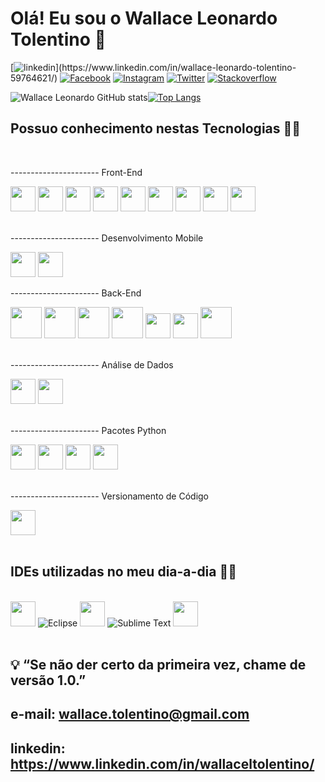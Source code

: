
<h1>Olá! Eu sou o Wallace Leonardo Tolentino 👋</h1>

[![linkedin](https://img.shields.io/badge/LinkedIn-0077B5?style=for-the-badge&logo=linkedin&logoColor=white&target="_blank")](https://www.linkedin.com/in/wallace-leonardo-tolentino-59764621/)
[![Facebook](https://img.shields.io/badge/Facebook-1877F2?style=for-the-badge&logo=facebook&logoColor=white)](https://www.facebook.com/wallaceleonardo.tolentino)
[![Instagram](https://img.shields.io/badge/Instagram-E4405F?style=for-the-badge&logo=instagram&logoColor=white)](https://www.instagram.com/wallace.tolentino/)
[![Twitter](https://img.shields.io/badge/Twitter-1DA1F2?style=for-the-badge&logo=twitter&logoColor=white)](https://twitter.com/_WallaceLT)
[![Stackoverflow](https://img.shields.io/badge/Stack_Overflow-FE7A16?style=for-the-badge&logo=stack-overflow&logoColor=white)](https://stackoverflow.com/users/17588146/wallace-leonardo-tolentino)


![Wallace Leonardo GitHub stats](https://github-readme-stats.vercel.app/api?username=wallaceleonardo&show_icons=true&theme=dracula)[![Top Langs](https://github-readme-stats.vercel.app/api/top-langs/?username=wallaceleonardo&layout=compact&theme=dracula)](https://github.com/wallaceleonardo)


<h2>Possuo conhecimento nestas Tecnologias 👨‍💻</h2>

<div style="display: inline_block"></br>
    <p>---------------------- Front-End</p>
    <img src="https://cdn.jsdelivr.net/gh/devicons/devicon/icons/html5/html5-original.svg" width=40px height=40px/>
    <!-- <img aling="center" alt="HTML5" src="https://img.shields.io/badge/HTML5-E34F26?style=for-the-badge&logo=html5&logoColor=white" /> -->
    <img src="https://cdn.jsdelivr.net/gh/devicons/devicon/icons/css3/css3-original.svg" width=40px height=40px/>
    <!-- <img aling="center" alt="CSS3" src="https://img.shields.io/badge/CSS3-1572B6?style=for-the-badge&logo=css3&logoColor=white" /> -->
    <img src="https://cdn.jsdelivr.net/gh/devicons/devicon/icons/javascript/javascript-original.svg" width=40px height=40px/>
    <!-- <img aling="center" alt="Javascript" src="https://img.shields.io/badge/JavaScript-F7DF1E?style=for-the-badge&logo=javascript&logoColor=black" /> --> 
    <!-- <img src="https://cdn.jsdelivr.net/gh/devicons/devicon/icons/jquery/jquery-plain-wordmark.svg" width=40px height=40px/> -->
    <!-- <img aling="center" alt="JQuery" src="https://img.shields.io/badge/jQuery-0769AD?style=for-the-badge&logo=jquery&logoColor=white" /> -->
    <img src="https://cdn.jsdelivr.net/gh/devicons/devicon/icons/typescript/typescript-original.svg" width=40px height=40px/>
    <img src="https://cdn.jsdelivr.net/gh/devicons/devicon/icons/nodejs/nodejs-original.svg" width=40px height=40px/>
    <img src="https://cdn.jsdelivr.net/gh/devicons/devicon/icons/python/python-original.svg" width=40px height=40px/>
    <!-- <img aling="center" alt="Python" src="https://img.shields.io/badge/Python-14354C?style=for-the-badge&logo=python&logoColor=white" /> -->
    <!--<img src="https://cdn.jsdelivr.net/gh/devicons/devicon/icons/flask/flask-original.svg" width=45px height=45px/>
    <!-- <img aling="center" alt="Flask" src="https://img.shields.io/badge/Flask-000000?style=for-the-badge&logo=flask&logoColor=white" /> -->
    <img src="https://cdn.jsdelivr.net/gh/devicons/devicon/icons/angularjs/angularjs-original.svg" width=40px height=40px/>
    <img src="https://cdn.jsdelivr.net/gh/devicons/devicon/icons/bootstrap/bootstrap-plain-wordmark.svg" width=40px height=40px/>
    <img src="https://cdn.jsdelivr.net/gh/devicons/devicon/icons/sass/sass-original.svg" width=40px height=40px/></br>
    <!-- <img aling="center" alt="SAAS" src="https://img.shields.io/badge/Sass-CC6699?style=for-the-badge&logo=sass&logoColor=white" /> --></br>
    <p>---------------------- Desenvolvimento Mobile</p>
    <img src="https://cdn.jsdelivr.net/gh/devicons/devicon/icons/react/react-original.svg" width=40px height=40px/>
    <img src="https://cdn.jsdelivr.net/gh/devicons/devicon/icons/flutter/flutter-original.svg" width=40px height=40px/>    
    <p>---------------------- Back-End</p>
    <img src="https://cdn.jsdelivr.net/gh/devicons/devicon/icons/mysql/mysql-original-wordmark.svg" width=50px height=50px/>
    <!-- <img aling="center" alt="MySQL" src="https://img.shields.io/badge/MySQL-00000F?style=for-the-badge&logo=mysql&logoColor=white" /> -->
    <img src="https://cdn.jsdelivr.net/gh/devicons/devicon/icons/postgresql/postgresql-original-wordmark.svg" width=50px height=50px/>
    <!-- <img aling="center" alt="PostgreSQL" src="https://img.shields.io/badge/PostgreSQL-316192?style=for-the-badge&logo=postgresql&logoColor=white" /> -->
    <img src="https://cdn.jsdelivr.net/gh/devicons/devicon/icons/mongodb/mongodb-original-wordmark.svg" width=50px height=50px/>
    <!-- <img aling="center" alt="MongoDB" src="https://img.shields.io/badge/MongoDB-4EA94B?style=for-the-badge&logo=mongodb&logoColor=white" /> -->  
    <img src="https://cdn.jsdelivr.net/gh/devicons/devicon/icons/php/php-original.svg" width=50px height=50px/>
    <!-- <img aling="center" alt="PHP" src="https://img.shields.io/badge/PHP-777BB4?style=for-the-badge&logo=php&logoColor=white" /> --> 
    <img src="https://cdn.jsdelivr.net/gh/devicons/devicon/icons/python/python-original.svg" width=40px height=40px/>
    <!-- <img aling="center" alt="Python" src="https://img.shields.io/badge/Python-14354C?style=for-the-badge&logo=python&logoColor=white" /> -->
    <img src="https://cdn.jsdelivr.net/gh/devicons/devicon/icons/microsoftsqlserver/microsoftsqlserver-plain.svg" width=40px height=40px/>
    <img src="https://cdn.jsdelivr.net/gh/devicons/devicon/icons/java/java-plain-wordmark.svg" width=50px height=50px/>
    <!-- <img aling="center" alt="JAVA" src="https://img.shields.io/badge/Java-ED8B00?style=for-the-badge&logo=java&logoColor=white" /> --> </br></br>
    <p>---------------------- Análise de Dados</p>
    <img src="https://cdn.jsdelivr.net/gh/devicons/devicon/icons/python/python-original.svg" width=40px height=40px/>
    <!-- <img aling="center" alt="Python" src="https://img.shields.io/badge/Python-14354C?style=for-the-badge&logo=python&logoColor=white" /> -->
    <img src="https://cdn.jsdelivr.net/gh/devicons/devicon/icons/r/r-original.svg" width=40px height=40px/></br>
    <!-- <img aling="center" alt="R" src="https://img.shields.io/badge/R-276DC3?style=for-the-badge&logo=r&logoColor=white" /> --> </br>
    <p>---------------------- Pacotes Python</p>
    <img src="https://cdn.jsdelivr.net/gh/devicons/devicon/icons/python/python-original.svg" width=40px height=40px/>
    <img src="https://cdn.jsdelivr.net/gh/devicons/devicon/icons/numpy/numpy-original.svg" width=40px height=40px/>
    <img src="https://cdn.jsdelivr.net/gh/devicons/devicon/icons/pandas/pandas-original.svg" width=40px height=40px/>
    <img src="https://cdn.jsdelivr.net/gh/devicons/devicon/icons/tensorflow/tensorflow-original.svg" width=40px height=40px/></br></br>
    <p>---------------------- Versionamento de Código</p>
    <img src="https://cdn.jsdelivr.net/gh/devicons/devicon/icons/git/git-original.svg" width=40px height=40px/>
    <!-- <img aling="center" alt="Git" src="https://img.shields.io/badge/git-%23F05033.svg?style=for-the-badge&logo=git&logoColor=white" /> -->
</div></br>

<h2>IDEs utilizadas no meu dia-a-dia 👨‍💻</h2>

<div style="display: inline_block"></br>
    <img src="https://cdn.jsdelivr.net/gh/devicons/devicon/icons/vscode/vscode-original.svg" width=40px height=40px/>
    <!-- <img aling="center" alt="Visual Studio Code" src="https://img.shields.io/badge/Visual_Studio_Code-0078D4?style=for-the-badge&logo=visual%20studio%20code&logoColor=white" /> -->
    <img aling="center" alt="Eclipse" src="https://img.shields.io/badge/Eclipse-2C2255?style=for-the-badge&logo=eclipse&logoColor=white" />
    <img src="https://cdn.jsdelivr.net/gh/devicons/devicon/icons/pycharm/pycharm-original.svg" width=40px height=40px/>
    <!-- <img aling="center" alt="PyCharm" src="https://img.shields.io/badge/PyCharm-000000.svg?&style=for-the-badge&logo=PyCharm&logoColor=white" /> -->
    <img aling="center" alt="Sublime Text" src="https://img.shields.io/badge/sublime_text-%23575757.svg?&style=for-the-badge&logo=sublime-text&logoColor=important" />
    <img src="https://cdn.jsdelivr.net/gh/devicons/devicon/icons/jupyter/jupyter-original-wordmark.svg" width=40px height=40px/>
    <!-- <img aling="center" alt="Colab" src="https://img.shields.io/badge/Colab-F9AB00?style=for-the-badge&logo=googlecolab&color=525252" /> -->
    <!-- <img aling="center" alt="Sypder" src="https://img.shields.io/badge/Spyder-838485?style=for-the-badge&logo=spyder%20ide&logoColor=maroon" /> -->
    <!-- <img src="https://cdn.jsdelivr.net/gh/devicons/devicon/icons/atom/atom-original.svg" width=40px height=40px/> -->
    <!-- <img aling="center" alt="Atom" src="https://img.shields.io/badge/Atom-66595C?style=for-the-badge&logo=Atom&logoColor=white" /> -->
    <!-- <img aling="center" alt="Notepad++" src="https://img.shields.io/badge/Notepad++-90E59A.svg?style=for-the-badge&logo=notepad%2B%2B&logoColor=black" /> -->
    <!-- <img src="https://cdn.jsdelivr.net/gh/devicons/devicon/icons/rstudio/rstudio-original.svg" width=40px height=40px/> -->
    <!-- <img aling="center" alt="RStudio" src="https://img.shields.io/badge/RStudio-75AADB?style=for-the-badge&logo=RStudio&logoColor=white" /> -->
</div></br>   
 

## 💡 “Se não der certo da primeira vez, chame de versão 1.0.”

## e-mail: wallace.tolentino@gmail.com
## linkedin: https://www.linkedin.com/in/wallaceltolentino/ 

